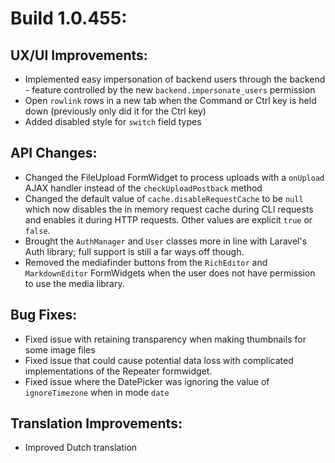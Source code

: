 # Build 1.0.455:

## UX/UI Improvements:
- Implemented easy impersonation of backend users through the backend - feature controlled by the new `backend.impersonate_users` permission
- Open `rowlink` rows in a new tab when the Command or Ctrl key is held down (previously only did it for the Ctrl key)
- Added disabled style for `switch` field types

## API Changes:
- Changed the FileUpload FormWidget to process uploads with a `onUpload` AJAX handler instead of the `checkUploadPostback` method
- Changed the default value of `cache.disableRequestCache` to be `null` which now disables the in memory request cache during CLI requests and enables it during HTTP requests. Other values are explicit `true` or `false`.
- Brought the `AuthManager` and `User` classes more in line with Laravel's Auth library; full support is still a far ways off though.
- Removed the mediafinder buttons from the `RichEditor` and `MarkdownEditor` FormWidgets when the user does not have permission to use the media library.

## Bug Fixes:
- Fixed issue with retaining transparency when making thumbnails for some image files
- Fixed issue that could cause potential data loss with complicated implementations of the Repeater formwidget.
- Fixed issue where the DatePicker was ignoring the value of `ignoreTimezone` when in mode `date`

## Translation Improvements:
- Improved Dutch translation